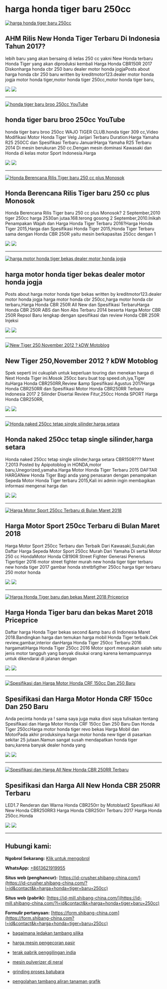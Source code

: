# harga honda tiger baru 250cc

<a href="https://swt.shibang-china.com/?l=id&img&k=harga+honda+tiger+baru+250cc" target="_blank">![harga honda tiger baru 250cc](http://static.shibang-china.com/all-800x300/1496.jpg)</a>

## AHM Rilis New Honda Tiger Terbaru Di Indonesia Tahun 2017?
lebih baru yang akan bersaing di kelas 250 cc yakni New Honda terbaru Honda Tiger yang akan diproduksi kembali Harga Honda CBR150R 2017 Diskonharga honda cbr 250 baru dealer motor honda jogjaPosts about harga honda cbr 250 baru written by kreditmotor123.dealer motor honda jogja motor honda tiger,motor honda tiger 250cc,motor honda tiger baru,


<a href="https://whatsapp.shibangsoft.com/WhatsApp.php" target="_blank" title="WhatsApp">![](http://static.shibang-china.com/icon/whatsapp.png)</a> <a href="https://swt.shibang-china.com/?l=id&icon&k=harga+honda+tiger+baru+250cc" target="_blank">![](http://static.shibang-china.com/icon/chat-id.png)</a>

---

<a href="https://swt.shibang-china.com/?l=id&img&k=harga+honda+tiger+baru+250cc" target="_blank">![honda tiger baru broo 250cc YouTube](http://static.shibang-china.com/all-800x300/245.jpg)</a>

## honda tiger baru broo 250cc YouTube
honda tiger baru broo 250cc WAJO TIGER CLUB.honda tiger 309 cc,Video Modifikasi Motor Honda Tiger Velg Jarijari Terbaru Duration:Harga Yamaha R25 250CC dan Spesifikasi Terbaru JanuariHarga Yamaha R25 Terbaru 2014 Di mesin berukuran 250 cc.Dengan mesin dominasi Kawasaki dan Honda di kelas motor Sport Indonesia.Harga


<a href="https://whatsapp.shibangsoft.com/WhatsApp.php" target="_blank" title="WhatsApp">![](http://static.shibang-china.com/icon/whatsapp.png)</a> <a href="https://swt.shibang-china.com/?l=id&icon&k=harga+honda+tiger+baru+250cc" target="_blank">![](http://static.shibang-china.com/icon/chat-id.png)</a>

---

<a href="https://swt.shibang-china.com/?l=id&img&k=harga+honda+tiger+baru+250cc" target="_blank">![Honda Berencana Rilis Tiger baru 250 cc plus Monosok](http://static.shibang-china.com/all-800x300/815.jpg)</a>

## Honda Berencana Rilis Tiger baru 250 cc plus Monosok
Honda Berencana Rilis Tiger baru 250 cc plus Monosok? 2 September,2010 tiger 250cc harga 2530an jutaa.168.terong gosong 2 September,2010.Inikah Penampakan Wajah dan Harga Honda Tiger Terbaru 2016?Harga Honda Tiger 2015,Harga dan Spesifikasi Honda Tiger 2015,Honda Tiger Terbaru sama dengan Honda CBR 250R yaitu mesin berkapasitas 250cc dengan 1


<a href="https://whatsapp.shibangsoft.com/WhatsApp.php" target="_blank" title="WhatsApp">![](http://static.shibang-china.com/icon/whatsapp.png)</a> <a href="https://swt.shibang-china.com/?l=id&icon&k=harga+honda+tiger+baru+250cc" target="_blank">![](http://static.shibang-china.com/icon/chat-id.png)</a>

---

<a href="https://swt.shibang-china.com/?l=id&img&k=harga+honda+tiger+baru+250cc" target="_blank">![harga motor honda tiger bekas dealer motor honda jogja](http://static.shibang-china.com/all-800x300/723.jpg)</a>

## harga motor honda tiger bekas dealer motor honda jogja
Posts about harga motor honda tiger bekas written by kreditmotor123.dealer motor honda jogja harga motor honda cbr 250cc,harga motor honda cbr terbaru,Harga Honda CBR 250R All New dan Spesifikasi TerbaruHarga Honda CBR 250R ABS dan Non Abs Terbaru 2014 beserta Harga Motor CBR 250R Repsol Baru lengkap dengan spesifikasi dan review Honda CBR 250R Injeksi


<a href="https://whatsapp.shibangsoft.com/WhatsApp.php" target="_blank" title="WhatsApp">![](http://static.shibang-china.com/icon/whatsapp.png)</a> <a href="https://swt.shibang-china.com/?l=id&icon&k=harga+honda+tiger+baru+250cc" target="_blank">![](http://static.shibang-china.com/icon/chat-id.png)</a>

---

<a href="https://swt.shibang-china.com/?l=id&img&k=harga+honda+tiger+baru+250cc" target="_blank">![New Tiger 250,November 2012 ? kDW Motoblog](http://static.shibang-china.com/all-800x300/714.jpg)</a>

## New Tiger 250,November 2012 ? kDW Motoblog
Spek seperti ini cukuplah untuk keperluan touring dan menekan harga di Next Honda Tiger ini.Mosok 250cc baru buat top speed.oh,iya,Tiger ituHarga Honda CBR250RR,Review &amp Spesifikasi Agustus 2017Harga Honda CBR250RR dan Spesifikasi Motor Honda CBR250RR Terbaru Indonesia 2017 2 Silinder Disertai Review Fitur,250cc Honda SPORT Harga Honda CBR250RR,


<a href="https://whatsapp.shibangsoft.com/WhatsApp.php" target="_blank" title="WhatsApp">![](http://static.shibang-china.com/icon/whatsapp.png)</a> <a href="https://swt.shibang-china.com/?l=id&icon&k=harga+honda+tiger+baru+250cc" target="_blank">![](http://static.shibang-china.com/icon/chat-id.png)</a>

---

<a href="https://swt.shibang-china.com/?l=id&img&k=harga+honda+tiger+baru+250cc" target="_blank">![Honda naked 250cc tetap single silinder,harga setara](http://static.shibang-china.com/all-800x300/189.jpg)</a>

## Honda naked 250cc tetap single silinder,harga setara
Honda naked 250cc tetap single silinder,harga setara CBR150R??? Maret 7,2013 Posted by Apipotoblog in HONDA,motor baru,Unegorized,yamaha.Harga Motor Honda Tiger Terbaru 2015 DAFTAR HARGANew Honda Tiger Bagi anda yang penasaran dengan penampakan Sepeda Motor Honda Tiger terbaru 2015,Kali ini admin ingin membagikan informasi mengenai harga dan


<a href="https://whatsapp.shibangsoft.com/WhatsApp.php" target="_blank" title="WhatsApp">![](http://static.shibang-china.com/icon/whatsapp.png)</a> <a href="https://swt.shibang-china.com/?l=id&icon&k=harga+honda+tiger+baru+250cc" target="_blank">![](http://static.shibang-china.com/icon/chat-id.png)</a>

---

<a href="https://swt.shibang-china.com/?l=id&img&k=harga+honda+tiger+baru+250cc" target="_blank">![Harga Motor Sport 250cc Terbaru di Bulan Maret 2018](http://static.shibang-china.com/all-800x300/1068.jpg)</a>

## Harga Motor Sport 250cc Terbaru di Bulan Maret 2018
Harga Motor Sport 250cc Terbaru dan Terbaik Dari Kawasaki,Suzuki,dan Daftar Harga Sepeda Motor Sport 250cc Murah Dari Yamaha Di sertai Motor 250 cc HondaMotor Honda CB190R Street Fighter Generasi Penerus Tigertiger 2016 motor street fighter murah new honda tiger tiger terbaru new honda tiger 2017 gambar honda stretbfigther 250cc harga tiger terbaru 250 motor honda


<a href="https://whatsapp.shibangsoft.com/WhatsApp.php" target="_blank" title="WhatsApp">![](http://static.shibang-china.com/icon/whatsapp.png)</a> <a href="https://swt.shibang-china.com/?l=id&icon&k=harga+honda+tiger+baru+250cc" target="_blank">![](http://static.shibang-china.com/icon/chat-id.png)</a>

---

<a href="https://swt.shibang-china.com/?l=id&img&k=harga+honda+tiger+baru+250cc" target="_blank">![Harga Honda Tiger baru dan bekas Maret 2018 Priceprice](http://static.shibang-china.com/all-800x300/1066.jpg)</a>

## Harga Honda Tiger baru dan bekas Maret 2018 Priceprice
Daftar harga Honda Tiger bekas second &amp baru di Indonesia Maret 2018.Bandingkan harga dan temukan harga mobil Honda Tiger terbaik.Cek review,gambar,interior danHarga Honda Tiger 250cc Terbaru 2016 hargamatiHarga Honda Tiger 250cc 2016 Motor sport merupakan salah satu jenis motor tangguh yang banyak disukai orang karena kemampuannya untuk dikendarai di jalanan dengan


<a href="https://whatsapp.shibangsoft.com/WhatsApp.php" target="_blank" title="WhatsApp">![](http://static.shibang-china.com/icon/whatsapp.png)</a> <a href="https://swt.shibang-china.com/?l=id&icon&k=harga+honda+tiger+baru+250cc" target="_blank">![](http://static.shibang-china.com/icon/chat-id.png)</a>

---

<a href="https://swt.shibang-china.com/?l=id&img&k=harga+honda+tiger+baru+250cc" target="_blank">![Spesifikasi dan Harga Motor Honda CRF 150cc Dan 250 Baru](http://static.shibang-china.com/all-800x300/292.jpg)</a>

## Spesifikasi dan Harga Motor Honda CRF 150cc Dan 250 Baru
Anda pecinta honda ya ! sama saya juga maka disni saya tulisakan tentang Spesifikasi dan Harga Motor Honda CRF 150cc Dan 250 Baru Dan Honda Tiger 250ccHarga motor honda tiger revo bekas Harga Mobil dan MotorPada akhir produksinya harga motor honda new tiger di pasarkan sekitar 25 jutaan.Namun sangat susah mendapatkan honda tiger baru,karena banyak dealer honda yang


<a href="https://whatsapp.shibangsoft.com/WhatsApp.php" target="_blank" title="WhatsApp">![](http://static.shibang-china.com/icon/whatsapp.png)</a> <a href="https://swt.shibang-china.com/?l=id&icon&k=harga+honda+tiger+baru+250cc" target="_blank">![](http://static.shibang-china.com/icon/chat-id.png)</a>

---

<a href="https://swt.shibang-china.com/?l=id&img&k=harga+honda+tiger+baru+250cc" target="_blank">![Spesifikasi dan Harga All New Honda CBR 250RR Terbaru](http://static.shibang-china.com/all-800x300/998.jpg)</a>

## Spesifikasi dan Harga All New Honda CBR 250RR Terbaru
LED1.7 Renderan dan Warna Honda CBR250rr by Motoblast2 Spesifikasi All New Honda CBR250RR3 Harga Honda CBR250rr Terbaru 2017 Harga Honda 250cc.Honda

<a href="https://whatsapp.shibangsoft.com/WhatsApp.php" target="_blank" title="WhatsApp">![](http://static.shibang-china.com/icon/whatsapp.png)</a> <a href="https://swt.shibang-china.com/?l=id&icon&k=harga+honda+tiger+baru+250cc" target="_blank">![](http://static.shibang-china.com/icon/chat-id.png)</a>

---
## Hubungi kami:

**Ngobrol Sekarang:** [Klik untuk mengobrol](https://swt.shibang-china.com?l=id&contact&k=harga+honda+tiger+baru+250cc)

**WhatsApp:**  [+8613621919955](https://whatsapp.shibangsoft.com/WhatsApp.php)

**Situs web (penghancur):** [https://id-crusher.shibang-china.com/](https://id-crusher.shibang-china.com/?l=id&contact&k=harga+honda+tiger+baru+250cc)

**Situs web (pabrik):** [https://id-mill.shibang-china.com/](https://id-mill.shibang-china.com/?l=id&contact&k=harga+honda+tiger+baru+250cc)

**Formulir pertanyaan:** [https://form.shibang-china.com](https://form.shibang-china.com?l=id&contact&k=harga+honda+tiger+baru+250cc)

* [bagaimana ledakan tambang silika](../34/bagaimana%20ledakan%20tambang%20silika.md)

* [harga mesin pengecoran pasir](../32/harga%20mesin%20pengecoran%20pasir.md)

* [terak pabrik penggilingan india](../32/terak%20pabrik%20penggilingan%20india.md)

* [mesin pulverizer di neral](../33/mesin%20pulverizer%20di%20neral.md)

* [grinding proses batubara](../31/grinding%20proses%20batubara.md)

* [pengolahan tambang aliran tanaman grafik](../37/pengolahan%20tambang%20aliran%20tanaman%20grafik.md)